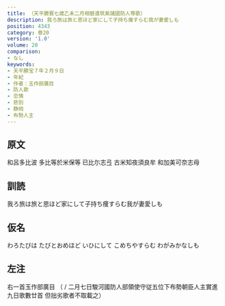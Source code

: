 ```yaml
---
title: （天平勝寳七歳乙未二月相替遣筑紫諸國防人等歌）
description: 我ろ旅は旅と思ほど家にして子持ち痩すらむ我が妻愛しも
position: 4343
category: 巻20
version: '1.0'
volume: 20
comparison:
- なし
keywords:
- 天平勝宝７年２月９日
- 年紀
- 作者：玉作部廣目
- 防人歌
- 恋情
- 悲別
- 静岡
- 布勢人主
---
```


## 原文

和呂多比波 多比等於米保等 已比尓志弖 古米知夜須良牟 和加美可奈志母

## 訓読

我ろ旅は旅と思ほど家にして子持ち痩すらむ我が妻愛しも

## 仮名

わろたびは たびとおめほど いひにして こめちやすらむ わがみかなしも

## 左注

右一首玉作部廣目 （ / 二月七日駿河國防人部領使守従五位下布勢朝臣人主實進九日歌數廿首 但拙劣歌者不取載之）
